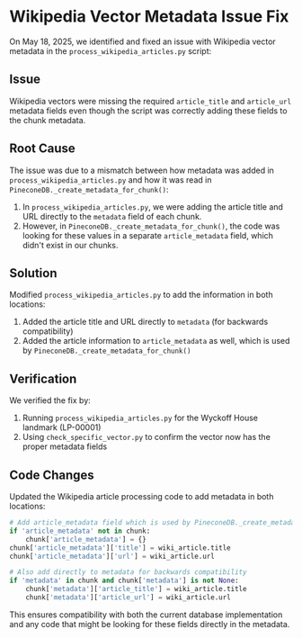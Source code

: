 # Wikipedia Vector Metadata Issue Fix

On May 18, 2025, we identified and fixed an issue with Wikipedia vector metadata in the `process_wikipedia_articles.py` script:

## Issue
Wikipedia vectors were missing the required `article_title` and `article_url` metadata fields even though the script was correctly adding these fields to the chunk metadata.

## Root Cause
The issue was due to a mismatch between how metadata was added in `process_wikipedia_articles.py` and how it was read in `PineconeDB._create_metadata_for_chunk()`:

1. In `process_wikipedia_articles.py`, we were adding the article title and URL directly to the `metadata` field of each chunk.
2. However, in `PineconeDB._create_metadata_for_chunk()`, the code was looking for these values in a separate `article_metadata` field, which didn't exist in our chunks.

## Solution
Modified `process_wikipedia_articles.py` to add the information in both locations:

1. Added the article title and URL directly to `metadata` (for backwards compatibility)
2. Added the article information to `article_metadata` as well, which is used by `PineconeDB._create_metadata_for_chunk()`

## Verification
We verified the fix by:
1. Running `process_wikipedia_articles.py` for the Wyckoff House landmark (LP-00001)
2. Using `check_specific_vector.py` to confirm the vector now has the proper metadata fields

## Code Changes
Updated the Wikipedia article processing code to add metadata in both locations:
```python
# Add article_metadata field which is used by PineconeDB._create_metadata_for_chunk
if 'article_metadata' not in chunk:
    chunk['article_metadata'] = {}
chunk['article_metadata']['title'] = wiki_article.title
chunk['article_metadata']['url'] = wiki_article.url

# Also add directly to metadata for backwards compatibility
if 'metadata' in chunk and chunk['metadata'] is not None:
    chunk['metadata']['article_title'] = wiki_article.title
    chunk['metadata']['article_url'] = wiki_article.url
```

This ensures compatibility with both the current database implementation and any code that might be looking for these fields directly in the metadata.

